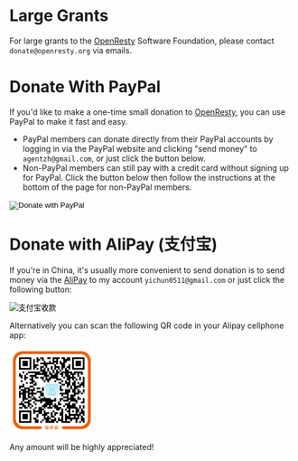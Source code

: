 <!---
    @title         Donate Online
    @creator       Yichun Zhang
    @created       2012-01-11 07:32 GMT
    @modifier      YichunZhang
    @modified      2015-12-29 22:33 GMT
    @changecount   48
--->


#  Large Grants

For large grants to the [OpenResty](openresty/) Software Foundation, please contact `donate@openresty.org` via emails.


#  Donate With PayPal

If you'd like to make a one-time small donation to [OpenResty](openresty/), you can use PayPal to make it fast and easy.

* PayPal members can donate directly from their PayPal accounts by logging in via the PayPal website and clicking "send money" to `agentzh@gmail.com`, or just click the button below.
* Non-PayPal members can still pay with a credit card without signing up for PayPal. Click the button below then follow the instructions at the bottom of the page for non-PayPal members.

<html>
<form name="_xclick" action="https://www.paypal.com/cgi-bin/webscr" method="post" target="_blank">
<input type="hidden" name="cmd" value="_xclick">
<input type="hidden" name="business" value="agentzh@gmail.com">
<input type="hidden" name="item_name" value="[OpenResty](openresty/) Donation (in USD)">
<input type="hidden" name="currency_code" value="USD">
<input type="hidden" name="amount" value="">
<input type="image" src="donate_button_paypal_01.gif" border="0" name="submit" alt="Donate with PayPal">
</form>
</html>


#  Donate with AliPay (支付宝)

If you're in China, it's usually more convenient to send donation is to send money via the [AliPay](http://www.alipay.com/) to my account `yichun0511@gmail.com` or just click the following button:

<html>
<form name="atool_alipay_img_form" style="padding-bottom: 0;border:none;" method="post" action="https://shenghuo.alipay.com/send/payment/fill.htm" target="_blank" accept-charset="GBK" onsubmit="document.charset='gbk';"><input type="hidden" value="yichun0511@gmail.com" name="optEmail"><input type="hidden" value="" name="payAmount"><input type="hidden" name="title" placeholder="付款说明" value="给 [OpenResty](openresty/) 捐款"><input type="image" value="支付宝收款" src="donate-with-alipay.png" name="pay"></form>
</html>

Alternatively you can scan the following QR code in your Alipay cellphone app:

<html>
<img src="alipay-qrcode.png" width="150">
</html>

Any amount will be highly appreciated!
